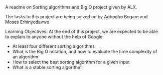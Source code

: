 A readme on Sorting algorithms and Big O project given by ALX.

The tasks to this project are being solved on by Aghogho Bogare and Moses Erhinyodavwe

Learning Objectives:
At the end of this project, we are expected to be able to explain to anyone without the help of Google:
* At least four different sorting algorithms
* What is the Big O notation, and how to evaluate the time complexity of an algorithm
* How to select the best sorting algorithm for a given input
* What is a stable sorting algorithm
